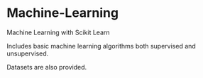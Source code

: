 # Machine-Learning
Machine Learning with Scikit Learn

Includes basic machine learning algorithms both supervised and unsupervised.

Datasets are also provided.
